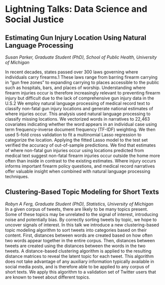 # Lightning Talks: Data Science and Social Justice  

## Estimating Gun Injury Location Using Natural Language Processing
*Susan Parker, Graduate Student (PhD), School of Public Health, University of Michigan* 

In recent decades, states passed over 300 laws governing where individuals carry firearms.1 These laws range from barring firearm carrying in “gun free zones” to expanding carrying to places accessible to the public such as hospitals, bars, and places of worship. Understanding where firearm injuries occur is therefore increasingly relevant to preventing firearm injury but difficult due to the lack of comprehensive gun injury data in the U.S.2 We employ natural language processing of medical record text to classify non-fatal gun injury locations and generate national estimates of where injuries occur. This analysis used natural language processing to classify missing locations. We vectorized words in narratives to 22,463 covariates indicating whether the word appears in an individual case using term frequency-inverse document frequency (TF-IDF) weighting. We then used 5-fold cross validation to fit a multinomial Lasso regression to categorize the location. Applying the fitted Lasso model to the test set verified the accuracy of out-of-sample predictions. We find that estimates of where non-fatal gun injuries occur using locations predicted from medical text suggest non-fatal firearm injuries occur outside the home more often than inside in contrast to the existing estimates. Where injury occurs informs important firearm policy questions, and medical record narratives offer valuable insight when combined with natural language processing techniques.   

## Clustering-Based Topic Modeling for Short Texts
*Robyn A Ferg, Graduate Student (PhD), Statistics, University of Michigan*  
In a given corpus of tweets, there are likely to be many topics present. Some of these topics may be unrelated to the signal of interest, introducing noise and potentially bias. By correctly sorting tweets by topic, we hope to uncover signals of interest. In this talk we introduce a new clustering-based topic modeling algorithm to sort tweets into categories based on their content. First, distances between words are created based on how often two words appear together in the entire corpus. Then, distances between tweets are created using the distances between the words in the two tweets. A distance-based clustering algorithm is applied to the resulting distance matrices to reveal the latent topic for each tweet. This algorithm does not take advantage of any auxiliary information typically available in social media posts, and is therefore able to be applied to any corpus of short texts. We apply this algorithm to a validation set of Twitter users that are known to tweet about different topics.

